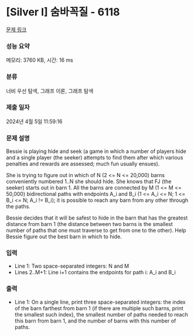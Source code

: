 # [Silver I] 숨바꼭질 - 6118 

[문제 링크](https://www.acmicpc.net/problem/6118) 

### 성능 요약

메모리: 3760 KB, 시간: 16 ms

### 분류

너비 우선 탐색, 그래프 이론, 그래프 탐색

### 제출 일자

2024년 4월 5일 11:59:16

### 문제 설명

<p>Bessie is playing hide and seek (a game in which a number of players hide and a single player (the seeker) attempts to find them after which various penalties and rewards are assessed; much fun usually ensues).</p>

<p>She is trying to figure out in which of N (2 <= N <= 20,000) barns conveniently numbered 1..N she should hide. She knows that FJ (the seeker) starts out in barn 1. All the barns are connected by M (1 <= M <= 50,000) bidirectional paths with endpoints A_i and B_i (1 <= A_i <= N; 1 <= B_i <= N; A_i != B_i); it is possible to reach any barn from any other through the paths.</p>

<p>Bessie decides that it will be safest to hide in the barn that has the greatest distance from barn 1 (the distance between two barns is the smallest number of paths that one must traverse to get from one to the other). Help Bessie figure out the best barn in which to hide.</p>

### 입력 

 <ul>
	<li>Line 1: Two space-separated integers: N and M</li>
	<li>Lines 2..M+1: Line i+1 contains the endpoints for path i: A_i and B_i</li>
</ul>

<p> </p>

### 출력 

 <ul>
	<li>Line 1: On a single line, print three space-separated integers: the index of the barn farthest from barn 1 (if there are multiple such barns, print the smallest such index), the smallest number of paths needed to reach this barn from barn 1, and the number of barns with this number of paths.</li>
</ul>

<p> </p>

